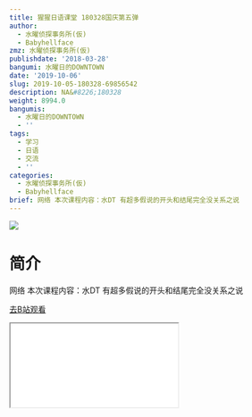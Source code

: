 ```yaml
---
title: 猩猩日语课堂 180328国庆第五弹
author:
  - 水曜侦探事务所(仮)
  - Babyhellface
zmz: 水曜侦探事务所(仮)
publishdate: '2018-03-28'
bangumi: 水曜日的DOWNTOWN
date: '2019-10-06'
slug: 2019-10-05-180328-69856542
description: NA&#8226;180328
weight: 8994.0
bangumis:
  - 水曜日的DOWNTOWN
  - ''
tags:
  - 学习
  - 日语
  - 交流
  - ''
categories:
  - 水曜侦探事务所(仮)
  - Babyhellface
brief: 网络 本次课程内容：水DT 有超多假说的开头和结尾完全没关系之说
---
```

![](https://raw.githubusercontent.com/tcgriffith/owaraisite/master/static/tmpimg/8e2947f2efcd5c96538dc2ef278bbb57ec428028.jpg.480.jpg)
# 简介  
网络
本次课程内容：水DT 有超多假说的开头和结尾完全没关系之说  

[去B站观看](https://www.bilibili.com/video/av69856542/)
<div class ="resp-container"><iframe class="testiframe" src="//player.bilibili.com/player.html?aid=69856542"", scrolling="no", allowfullscreen="true" > </iframe></div> 
